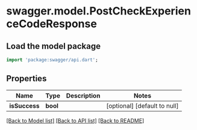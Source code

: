 # swagger.model.PostCheckExperienceCodeResponse

## Load the model package
```dart
import 'package:swagger/api.dart';
```

## Properties
Name | Type | Description | Notes
------------ | ------------- | ------------- | -------------
**isSuccess** | **bool** |  | [optional] [default to null]

[[Back to Model list]](../README.md#documentation-for-models) [[Back to API list]](../README.md#documentation-for-api-endpoints) [[Back to README]](../README.md)

